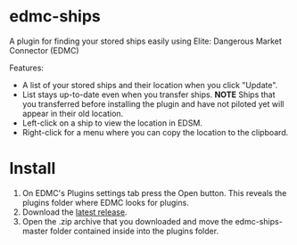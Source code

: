 # edmc-ships
A plugin for finding your stored ships easily using Elite: Dangerous Market Connector (EDMC)

Features:
* A list of your stored ships and their location when you click "Update".
* List stays up-to-date even when you transfer ships. **NOTE** Ships that you transferred before installing the plugin and have not piloted yet will appear in their old location.
* Left-click on a ship to view the location in EDSM.
* Right-click for a menu where you can copy the location to the clipboard.

# Install

1. On EDMC's Plugins settings tab press the Open button. This reveals the plugins folder where EDMC looks for plugins.
2. Download the [latest release](https://github.com/WaferMouse/edmc-ships/releases).
3. Open the .zip archive that you downloaded and move the edmc-ships-master folder contained inside into the plugins folder.
